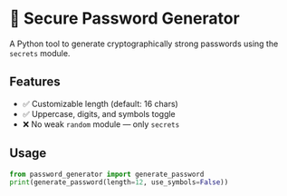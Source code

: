 # 🔐 Secure Password Generator  

A Python tool to generate cryptographically strong passwords using the `secrets` module.  

## Features  
- ✅ Customizable length (default: 16 chars)  
- ✅ Uppercase, digits, and symbols toggle  
- ❌ No weak `random` module — only `secrets`  

## Usage  
```python
from password_generator import generate_password
print(generate_password(length=12, use_symbols=False))
